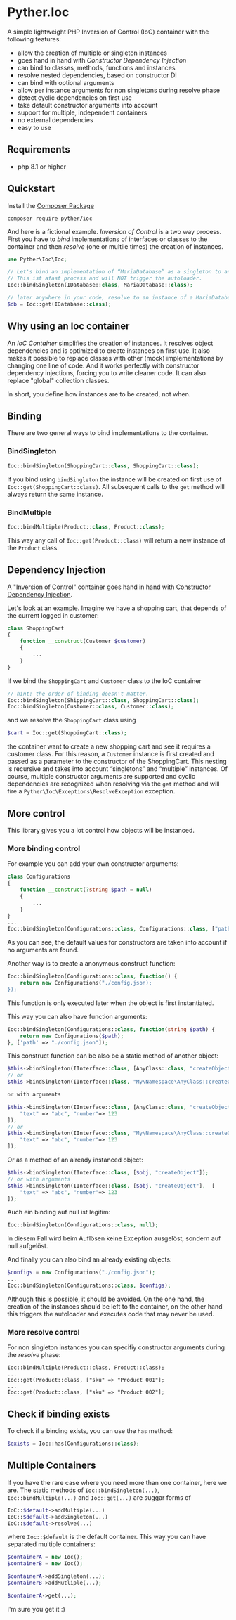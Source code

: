 # Pyther.Ioc

A simple lightweight PHP Inversion of Control (IoC) container with the following features:

- allow the creation of multiple or singleton instances
- goes hand in hand with _Constructor Dependency Injection_
- can bind to classes, methods, functions and instances
- resolve nested dependencies, based on constructor DI
- can bind with optional arguments
- allow per instance arguments for non singletons during resolve phase
- detect cyclic dependencies on first use
- take default constructor arguments into account 
- support for multiple, independent containers
- no external dependencies
- easy to use

## Requirements
- php 8.1 or higher

## Quickstart
Install the [Composer Package](https://packagist.org/packages/pyther/ioc)

`composer require pyther/ioc`

And here is a fictional example. _Inversion of Control_ is a two way process. First you have to _bind_ implementations of interfaces or classes to the container and then _resolve_ (one or multile times) the creation of instances.  

```php
use Pyther\Ioc\Ioc;

// Let's bind an implementation of “MariaDatabase” as a singleton to an interface.
// This ist afast process and will NOT trigger the autoloader.
Ioc::bindSingleton(IDatabase::class, MariaDatabase::class);

// later anywhere in your code, resolve to an instance of a MariaDatabase class
$db = Ioc::get(IDatabase::class);
```

## Why using an Ioc container

An _IoC Container_ simplifies the creation of instances. It resolves object dependencies and is optimized to create instances on first use. It also makes it possible to replace classes with other (mock) implementations by changing one line of code. And it works perfectly with constructor dependency injections, forcing you to write cleaner code. It can also replace "global" collection classes.

In short, you define how instances are to be created, not when.

## Binding

There are two general ways to bind implementations to the container.

### BindSingleton
```php
Ioc::bindSingleton(ShoppingCart::class, ShoppingCart::class);
```

If you bind using `bindSingleton` the instance will be created on first use of `Ioc::get(ShoppingCart::class)`.
All subsequent calls to the `get` method will always return the same instance.

### BindMultiple
```php
Ioc::bindMultiple(Product::class, Product::class);
```

This way any call of `Ioc::get(Product::class)` will return a new instance of the `Product` class.

## Dependency Injection
A "Inversion of Control" container goes hand in hand with [Constructor Dependency Injection](https://en.wikipedia.org/wiki/Dependency_injection#Constructor_injection).

Let's look at an example. Imagine we have a shopping cart, that depends of the current logged in customer:

```php
class ShoppingCart
{
    function __construct(Customer $customer)
    {
        ...
    }
}
```

If we bind the `ShoppingCart` and `Customer` class to the IoC container

```php
// hint: the order of binding doesn't matter.
Ioc::bindSingleton(ShippingCart::class, ShoppingCart::class);
Ioc::bindSingleton(Customer::class, Customer::class);
```

and we resolve the `ShoppingCart` class using

```php
$cart = Ioc::get(ShoppingCart::class);
```

the container want to create a new shopping cart and see it requires a customer class. 
For this reason, a `Customer` instance is first created and passed as a parameter to the constructor of the ShoppingCart. 
This nesting is recursive and takes into account “singletons” and “multiple” instances.
Of course, multiple constructor arguments are supported and cyclic dependencies are recognized when resolving via the `get` method and will fire a `Pyther\Ioc\Exceptions\ResolveException` exception.

## More control
This library gives you a lot control how objects will be instanced.

### More binding control 

For example you can add your own constructor arguments:

```php
class Configurations
{
    function __construct(?string $path = null)
    {
        ...
    }
}
...
Ioc::bindSingleton(Configurations::class, Configurations::class, ["path" => "./config.json"]);
```

As you can see, the default values for constructors are taken into account if no arguments are found.

Another way is to create a anonymous construct function: 

```php
Ioc::bindSingleton(Configurations::class, function() {
    return new Configurations("./config.json);
});
```

This function is only executed later when the object is first instantiated.

This way you can also have function arguments:

```php
Ioc::bindSingleton(Configurations::class, function(string $path) {
    return new Configurations($path);
}, ['path' => "./config.json"]);
```

This construct function can be also be a static method of another object:

```php
$this->bindSingleton(IInterface::class, [AnyClass::class, "createObject"]);
// or
$this->bindSingleton(IInterface::class, "My\Namespace\AnyClass::createObject");

or with arguments

$this->bindSingleton(IInterface::class, [AnyClass::class, "createObject"], [
    "text" => "abc", "number"=> 123
]);
// or
$this->bindSingleton(IInterface::class, "My\Namespace\AnyClass::createObject", [
    "text" => "abc", "number"=> 123
]);
```

Or as a method of an already instanced object:

```php
$this->bindSingleton(IInterface::class, [$obj, "createObject"]);
// or with arguments
$this->bindSingleton(IInterface::class, [$obj, "createObject"],  [
    "text" => "abc", "number"=> 123
]);
```

Auch ein binding auf null ist legitim:

```php
Ioc::bindSingleton(Configurations::class, null);
```

In diesem Fall wird beim Auflösen keine Exception ausgelöst, sondern auf null aufgelöst.

And finally you can also bind an already existing objects:

```php
$configs = new Configurations("./config.json");
...
Ioc::bindSingleton(Configurations::class, $configs);
```

Although this is possible, it should be avoided. On the one hand, the creation of the instances should be left to the container, on the other hand this triggers the autoloader and executes code that may never be used. 

### More resolve control

For non singleton instances you can specifiy constructor arguments during the _resolve_ phase:

```
Ioc::bindMultiple(Product::class, Product::class);
...
Ioc::get(Product::class, ["sku" => "Product 001"];
...
Ioc::get(Product::class, ["sku" => "Product 002"];
```

## Check if binding exists

To check if a binding exists, you can use the `has` method:

```php
$exists = Ioc::has(Configurations::class);
```

## Multiple Containers

If you have the rare case where you need more than one container, here we are.
The static methods of `Ioc::bindSingleton(...)`, `Ioc::bindMultiple(...)` and `Ioc::get(...)` are suggar forms of

```php
IoC::$default->addMultiple(...)
IoC::$default->addSingleton(...)
IoC::$default->resolve(...)
```

where `Ioc::$default` is the default container. This way you can have separated multiple containers:

```php
$containerA = new Ioc();
$containerB = new Ioc();

$containerA->addSingleton(...);
$containerB->addMutliple(...);

$containerA->get(...);
```

I'm sure you get it :)
